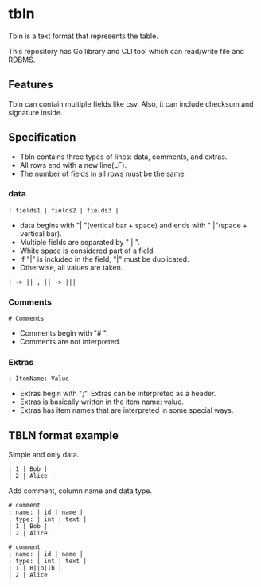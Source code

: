 # tbln

Tbln is a text format that represents the table.

This repository has Go library and CLI tool which can read/write file and RDBMS.

## Features

Tbln can contain multiple fields like csv.
Also, it can include checksum and signature inside.

## Specification

* Tbln contains three types of lines: data, comments, and extras.
* All rows end with a new line(LF).
* The number of fields in all rows must be the same.

### data

```
| fields1 | fields2 | fields3 |
```

* data begins with "| "(vertical bar + space)  and ends with " |"(space + vertical bar).
* Multiple fields are separated by " | ".
* White space is considered part of a field.
* If "|" is included in the field, "|" must be duplicated.
* Otherwise, all values are taken.

```
| -> || , || -> |||
```

### Comments

```
# Comments
```

* Comments begin with "# ".
* Comments are not interpreted.

### Extras

```
; ItemName: Value
````

* Extras begin with ";". Extras can be interpreted as a header.
* Extras is basically written in the item name: value.
* Extras has item names that are interpreted in some special ways.

## TBLN format example

Simple and only data.

```
| 1 | Bob |
| 2 | Alice |
```

Add comment, column name and data type.

```
# comment
; name: | id | name |
; type: | int | text |
| 1 | Bob |
| 2 | Alice |
```

```
# comment
; name: | id | name |
; type: | int | text |
| 1 | B||o||b |
| 2 | Alice |
```
